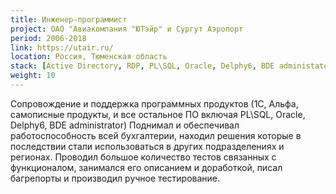 ```yaml
---
title: Инженер-программист
project: ОАО "Авиакомпания "ЮТэйр" и Сургут Аэропорт
period: 2006-2018
link: https://utair.ru/
location: Россия, Тюменская область
stack: [Active Directory, RDP, PL\SQL, Oracle, Delphy6, BDE administator, Альфа, 1С]
weight: 10
---
```


Сопровождение и поддержка программных продуктов (1С, Альфа, самописные продукты, и все остальное ПО включая PL\SQL, Oracle, Delphy6, BDE administrator)
Поднимал и обеспечивал работоспособность всей бухгалтерии, находил решения которые в последствии стали использоваться в других подразделениях и регионах.
Проводил большое количество тестов связанных с функционалом, занимался его описанием и доработкой, писал багрепорты и производил ручное тестирование.